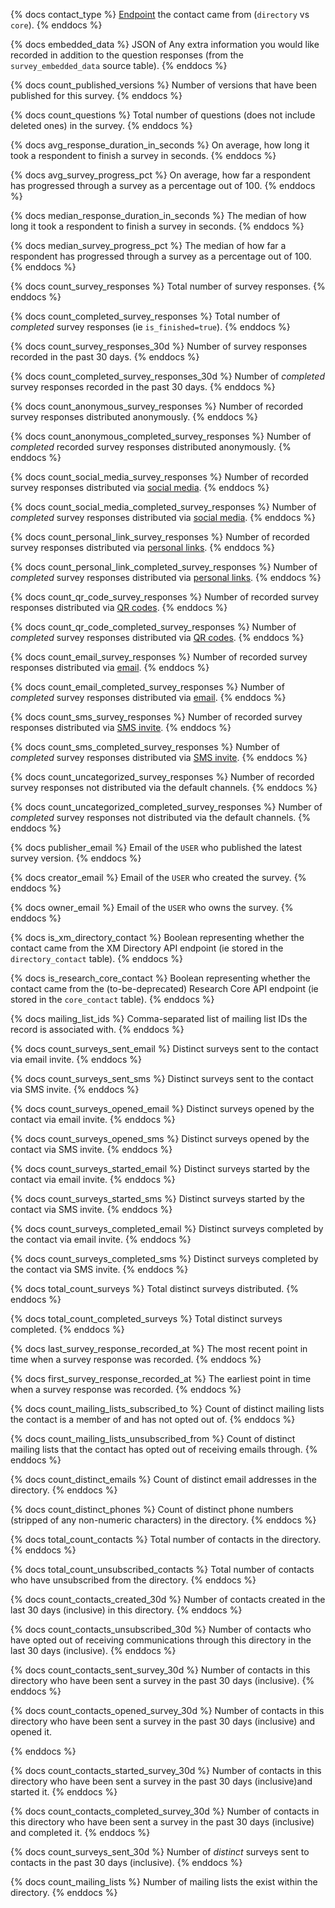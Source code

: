 {% docs contact_type %}
[Endpoint](https://api.qualtrics.com/c4c0dbec83622-research-core-to-xm-directory-migration-guide) the contact came from (`directory` vs `core`).
{% enddocs %}

{% docs embedded_data %}
JSON of  Any extra information you would like recorded in addition to the question responses (from the `survey_embedded_data` source table).
{% enddocs %}

{% docs count_published_versions %}
Number of versions that have been published for this survey.
{% enddocs %}

{% docs count_questions %}
Total number of questions (does not include deleted ones) in the survey.
{% enddocs %}

{% docs avg_response_duration_in_seconds %}
On average, how long it took a respondent to finish a survey in seconds.
{% enddocs %}

{% docs avg_survey_progress_pct %}
On average, how far a respondent has progressed through a survey as a percentage out of 100.
{% enddocs %}

{% docs median_response_duration_in_seconds %}
The median of how long it took a respondent to finish a survey in seconds.
{% enddocs %}

{% docs median_survey_progress_pct %}
The median of how far a respondent has progressed through a survey as a percentage out of 100.
{% enddocs %}

{% docs count_survey_responses %}
Total number of survey responses.
{% enddocs %}

{% docs count_completed_survey_responses %}
Total number of _completed_ survey responses (ie `is_finished=true`).
{% enddocs %}

{% docs count_survey_responses_30d %}
Number of survey responses recorded in the past 30 days.
{% enddocs %}

{% docs count_completed_survey_responses_30d %}
Number of _completed_ survey responses recorded in the past 30 days.
{% enddocs %}

{% docs count_anonymous_survey_responses %}
Number of recorded survey responses distributed anonymously.
{% enddocs %}

{% docs count_anonymous_completed_survey_responses %}
Number of _completed_ recorded survey responses distributed anonymously.
{% enddocs %}

{% docs count_social_media_survey_responses %}
Number of recorded survey responses distributed via [social media](https://www.qualtrics.com/support/survey-platform/distributions-module/social-media-distribution/).
{% enddocs %}

{% docs count_social_media_completed_survey_responses %}
Number of _completed_ survey responses distributed via [social media](https://www.qualtrics.com/support/survey-platform/distributions-module/social-media-distribution/).
{% enddocs %}

{% docs count_personal_link_survey_responses %}
Number of recorded survey responses distributed via [personal links](https://www.qualtrics.com/support/survey-platform/distributions-module/email-distribution/personal-links/).
{% enddocs %}

{% docs count_personal_link_completed_survey_responses %}
Number of _completed_ survey responses distributed via [personal links](https://www.qualtrics.com/support/survey-platform/distributions-module/email-distribution/personal-links/).
{% enddocs %}

{% docs count_qr_code_survey_responses %}
Number of recorded survey responses distributed via [QR codes](https://www.qualtrics.com/support/survey-platform/distributions-module/web-distribution/qr-code/).
{% enddocs %}

{% docs count_qr_code_completed_survey_responses %}
Number of _completed_ survey responses distributed via [QR codes](https://www.qualtrics.com/support/survey-platform/distributions-module/web-distribution/qr-code/).
{% enddocs %}

{% docs count_email_survey_responses %}
Number of recorded survey responses distributed via [email](https://www.qualtrics.com/support/survey-platform/distributions-module/email-distribution/emails-overview/).
{% enddocs %}

{% docs count_email_completed_survey_responses %}
Number of _completed_ survey responses distributed via [email](https://www.qualtrics.com/support/survey-platform/distributions-module/email-distribution/emails-overview/).
{% enddocs %}

{% docs count_sms_survey_responses %}
Number of recorded survey responses distributed via [SMS invite](https://www.qualtrics.com/support/survey-platform/distributions-module/mobile-distributions/sms-surveys/).
{% enddocs %}

{% docs count_sms_completed_survey_responses %}
Number of _completed_ survey responses distributed via [SMS invite](https://www.qualtrics.com/support/survey-platform/distributions-module/mobile-distributions/sms-surveys/).
{% enddocs %}

{% docs count_uncategorized_survey_responses %}
Number of recorded survey responses not distributed via the default channels.
{% enddocs %}

{% docs count_uncategorized_completed_survey_responses %}
Number of _completed_ survey responses not distributed via the default channels.
{% enddocs %}

{% docs publisher_email %}
Email of the `USER` who published the latest survey version.
{% enddocs %}

{% docs creator_email %}
Email of the `USER` who created the survey.
{% enddocs %}

{% docs owner_email %}
Email of the `USER` who owns the survey.
{% enddocs %}

{% docs is_xm_directory_contact %}
Boolean representing whether the contact came from the XM Directory API endpoint (ie stored in the `directory_contact` table).
{% enddocs %}

{% docs is_research_core_contact %}
Boolean representing whether the contact came from the (to-be-deprecated) Research Core API endpoint (ie stored in the `core_contact` table).
{% enddocs %}

{% docs mailing_list_ids %}
Comma-separated list of mailing list IDs the record is associated with.
{% enddocs %}

{% docs count_surveys_sent_email %}
Distinct surveys sent to the contact via email invite.
{% enddocs %}

{% docs count_surveys_sent_sms %}
Distinct surveys sent to the contact via SMS invite.
{% enddocs %}

{% docs count_surveys_opened_email %}
Distinct surveys opened by the contact via email invite.
{% enddocs %}

{% docs count_surveys_opened_sms %}
Distinct surveys opened by the contact via SMS invite.
{% enddocs %}

{% docs count_surveys_started_email %}
Distinct surveys started by the contact via email invite.
{% enddocs %}

{% docs count_surveys_started_sms %}
Distinct surveys started by the contact via SMS invite.
{% enddocs %}

{% docs count_surveys_completed_email %}
Distinct surveys completed by the contact via email invite.
{% enddocs %}

{% docs count_surveys_completed_sms %}
Distinct surveys completed by the contact via SMS invite.
{% enddocs %}

{% docs total_count_surveys %}
Total distinct surveys distributed.
{% enddocs %}

{% docs total_count_completed_surveys %}
Total distinct surveys completed.
{% enddocs %}

{% docs last_survey_response_recorded_at %}
The most recent point in time when a survey response was recorded.
{% enddocs %}

{% docs first_survey_response_recorded_at %}
The earliest point in time when a survey response was recorded.
{% enddocs %}

{% docs count_mailing_lists_subscribed_to %}
Count of distinct mailing lists the contact is a member of and has not opted out of.
{% enddocs %}

{% docs count_mailing_lists_unsubscribed_from %}
Count of distinct mailing lists that the contact has opted out of receiving emails through.
{% enddocs %}

{% docs count_distinct_emails %}
Count of distinct email addresses in the directory.
{% enddocs %}

{% docs count_distinct_phones %}
Count of distinct phone numbers (stripped of any non-numeric characters) in the directory.
{% enddocs %}

{% docs total_count_contacts %}
Total number of contacts in the directory.
{% enddocs %}

{% docs total_count_unsubscribed_contacts %}
Total number of contacts who have unsubscribed from the directory.
{% enddocs %}

{% docs count_contacts_created_30d %}
Number of contacts created in the last 30 days (inclusive) in this directory.
{% enddocs %}

{% docs count_contacts_unsubscribed_30d %}
Number of contacts who have opted out of receiving communications through this directory in the last 30 days (inclusive).
{% enddocs %}

{% docs count_contacts_sent_survey_30d %}
Number of contacts in this directory who have been sent a survey in the past 30 days (inclusive).
{% enddocs %}

{% docs count_contacts_opened_survey_30d %}
Number of contacts in this directory who have been sent a survey in the past 30 days (inclusive) and opened it.

{% enddocs %}

{% docs count_contacts_started_survey_30d %}
Number of contacts in this directory who have been sent a survey in the past 30 days (inclusive)and started it.
{% enddocs %}

{% docs count_contacts_completed_survey_30d %}
Number of contacts in this directory who have been sent a survey in the past 30 days (inclusive) and completed it.
{% enddocs %}

{% docs count_surveys_sent_30d %}
Number of _distinct_ surveys sent to contacts in the past 30 days (inclusive).
{% enddocs %}

{% docs count_mailing_lists %}
Number of mailing lists the exist within the directory.
{% enddocs %}
